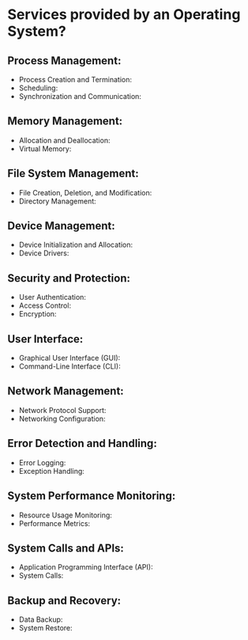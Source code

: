# Services provided by an Operating System?


Process Management:
-
- Process Creation and Termination:
- Scheduling: 
- Synchronization and Communication: 

Memory Management:
-
- Allocation and Deallocation: 
- Virtual Memory: 

File System Management:
-
- File Creation, Deletion, and Modification: 
- Directory Management: 

Device Management:
-
- Device Initialization and Allocation: 
- Device Drivers: 

Security and Protection:
-
- User Authentication: 
- Access Control: 
- Encryption: 

User Interface:
-
- Graphical User Interface (GUI):
- Command-Line Interface (CLI): 

Network Management:
-
- Network Protocol Support: 
- Networking Configuration:

Error Detection and Handling:
-
- Error Logging: 
- Exception Handling: 

System Performance Monitoring:
-
- Resource Usage Monitoring: 
- Performance Metrics: 

System Calls and APIs:
-
- Application Programming Interface (API): 
- System Calls: 

Backup and Recovery:
-
- Data Backup: 
- System Restore: 